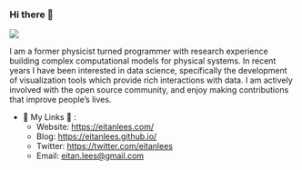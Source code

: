 ### Hi there 👋

![](https://eitanlees.com/img/eitan_banner.jpg)

I am a former physicist turned programmer with research experience building complex computational models for physical systems. In recent years I have been interested in data science, specifically the development of visualization tools which provide rich interactions with data. I am actively involved with the open source community, and enjoy making contributions that improve people’s lives.

- 🔗 My Links 🔗 :
  - Website: https://eitanlees.com/
  - Blog: https://eitanlees.github.io/
  - Twitter: https://twitter.com/eitanlees
  - Email: eitan.lees@gmail.com


<!--
**eitanlees/eitanlees** is a ✨ _special_ ✨ repository because its `README.md` (this file) appears on your GitHub profile.

Here are some ideas to get you started:

- 🔭 I’m currently working on ...
- 🌱 I’m currently learning ...
- 👯 I’m looking to collaborate on ...
- 🤔 I’m looking for help with ...
- 💬 Ask me about ...
- 📫 How to reach me: ...
- 😄 Pronouns: ...
- ⚡ Fun fact: ...
-->
